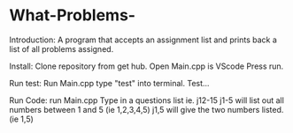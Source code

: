 # What-Problems-
Introduction:
A program that accepts an assignment list and prints back a list of all problems assigned.

Install:
Clone repository from get hub.
Open Main.cpp is VScode
Press run.

Run test:
Run Main.cpp
type "test" into terminal.
Test...

Run Code:
run Main.cpp
Type in a questions list ie. j12-15
j1-5 will list out all numbers between 1 and 5 (ie 1,2,3,4,5)
j1,5 will give the two numbers listed. (ie 1,5)
